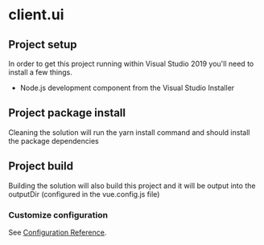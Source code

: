 # client.ui

## Project setup
In order to get this project running within Visual Studio 2019 you'll need to install a few things.
- Node.js development component from the Visual Studio Installer

## Project package install
Cleaning the solution will run the yarn install command and should install the package dependencies

## Project build
Building the solution will also build this project and it will be output into the outputDir (configured in the vue.config.js file)

### Customize configuration
See [Configuration Reference](https://cli.vuejs.org/config/).
